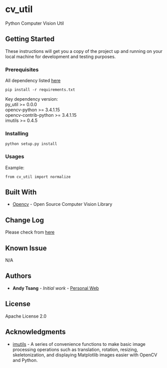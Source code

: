 # cv_util

Python Computer Vision Util

## Getting Started

These instructions will get you a copy of the project up and running on your local machine for development and testing purposes.

### Prerequisites

All dependency listed [here](https://github.com/AndyTsangChun/cv_util/blob/master/requirements.txt)

```
pip install -r requirements.txt
```
Key dependency version:  
py_util >= 0.0.0  
opencv-python >= 3.4.1.15  
opencv-contrib-python >= 3.4.1.15  
imutils >= 0.4.5  

### Installing

```
python setup.py install
```

### Usages
Example:
```
from cv_util import normalize
```

## Built With

* [Opencv](https://opencv.org/) - Open Source Computer Vision Library

## Change Log
Please check from [here](https://github.com/AndyTsangChun/cv_util/blob/master/CHANGELOG.md)

## Known Issue
N/A

## Authors

* **Andy Tsang** - *Initial work* - [Personal Web](https://andytsangchun.github.io/)

## License

Apache License 2.0

## Acknowledgments

* [imutils](https://github.com/jrosebr1/imutils) - A series of convenience functions to make basic image processing operations such as translation, rotation, resizing, skeletonization, and displaying Matplotlib images easier with OpenCV and Python.
